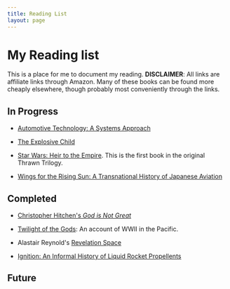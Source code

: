 ```yaml
---
title: Reading List
layout: page
---
```


# My Reading list

This is a place for me to document my reading. **DISCLAIMER**: All links
are affiliate links through Amazon. Many of these books can be found more
cheaply elsewhere, though probably most conveniently through the links.

## In Progress
- [Automotive Technology: A Systems Approach](https://amzn.to/3lBj7Pk)

- [The Explosive Child](https://amzn.to/2RPWSIj)

- [Star Wars: Heir to the Empire](https://amzn.to/3colX6O). This is the first book in the original Thrawn Trilogy.

- [Wings for the Rising Sun: A Transnational History of Japanese
  Aviation](https://amzn.to/2FNpGPz)

## Completed

- [Christopher Hitchen's *God is Not Great*](https://amzn.to/33MvP7s)

- [Twilight of the Gods](https://amzn.to/3cacoYY): An account of WWII in
  the Pacific.

- Alastair Reynold's [Revelation Space](https://amzn.to/3nDM2E4)
- [Ignition: An Informal History of Liquid Rocket Propellents](https://read.amazon.com/kp/embed?asin=B076838QS2&preview=newtab&linkCode=kpe&ref_=cm_sw_r_kb_dp_4FWSFbCC693VG)

## Future
